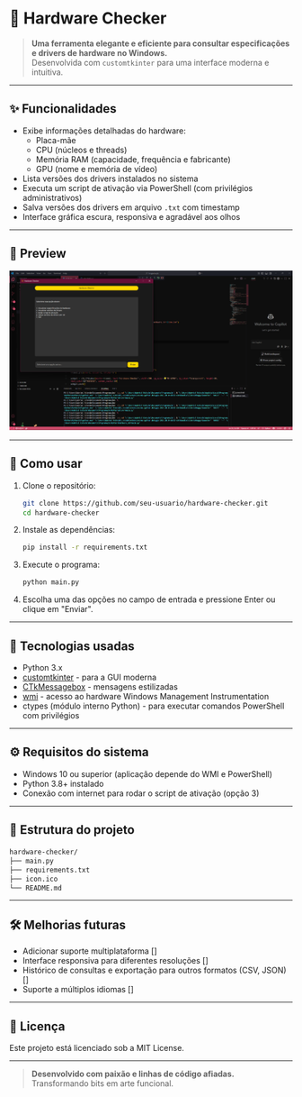 # 🚀 Hardware Checker

> **Uma ferramenta elegante e eficiente para consultar especificações e drivers de hardware no Windows.**  
> Desenvolvida com `customtkinter` para uma interface moderna e intuitiva.

---

## ✨ Funcionalidades

- Exibe informações detalhadas do hardware:  
  - Placa-mãe  
  - CPU (núcleos e threads)  
  - Memória RAM (capacidade, frequência e fabricante)  
  - GPU (nome e memória de vídeo)
- Lista versões dos drivers instalados no sistema
- Executa um script de ativação via PowerShell (com privilégios administrativos)
- Salva versões dos drivers em arquivo `.txt` com timestamp
- Interface gráfica escura, responsiva e agradável aos olhos

---

## 📸 Preview

![Preview do app mostrando interface escura com opções de hardware](preview.png)

---

## 🚀 Como usar

1. Clone o repositório:
    ```bash
    git clone https://github.com/seu-usuario/hardware-checker.git
    cd hardware-checker
    ```

2. Instale as dependências:
    ```bash
    pip install -r requirements.txt
    ```

3. Execute o programa:
    ```bash
    python main.py
    ```

4. Escolha uma das opções no campo de entrada e pressione Enter ou clique em "Enviar".

---

## 🎨 Tecnologias usadas

- Python 3.x  
- [customtkinter](https://github.com/TomSchimansky/CustomTkinter) - para a GUI moderna  
- [CTkMessagebox](https://github.com/TomSchimansky/CustomTkinter/tree/master/CTkMessagebox) - mensagens estilizadas  
- [wmi](https://github.com/tjguk/wmi) - acesso ao hardware Windows Management Instrumentation  
- ctypes (módulo interno Python) - para executar comandos PowerShell com privilégios

---

## ⚙️ Requisitos do sistema

- Windows 10 ou superior (aplicação depende do WMI e PowerShell)  
- Python 3.8+ instalado  
- Conexão com internet para rodar o script de ativação (opção 3)

---

## 📁 Estrutura do projeto

```
hardware-checker/
├── main.py
├── requirements.txt
├── icon.ico
└── README.md
```

---

## 🛠️ Melhorias futuras

- Adicionar suporte multiplataforma []
- Interface responsiva para diferentes resoluções [] 
- Histórico de consultas e exportação para outros formatos (CSV, JSON) [] 
- Suporte a múltiplos idiomas [] 

---

## 📝 Licença

Este projeto está licenciado sob a MIT License.

---

> **Desenvolvido com paixão e linhas de código afiadas.**  
> Transformando bits em arte funcional.

